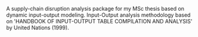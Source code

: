 A supply-chain disruption analysis package for my MSc thesis based on dynamic input-output modeling. 
Input-Output analysis methodology based on 'HANDBOOK OF INPUT-OUTPUT TABLE COMPILATION AND ANALYSIS' by United Nations (1999).

